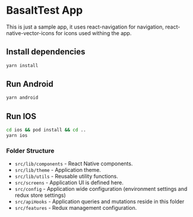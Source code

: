 # BasaltTest App

This is just a sample app, it uses react-navigation for navigation, react-native-vector-icons for icons used withing the app.

## Install dependencies

```bash
yarn install
```

## Run Android

```bash
yarn android
```

## Run IOS

```bash
cd ios && pod install && cd ..
yarn ios
```

### Folder Structure

- `src/lib/components` - React Native components.
- `src/lib/theme` - Application theme.
- `src/lib/utils` - Reusable utility functions.
- `src/screens` - Application UI is defined here.
- `src/config` - Application wide configuration (environment settings and redux store settings)
- `src/apiHooks` - Application queries and mutations reside in this folder
- `src/features` - Redux management configuration.
